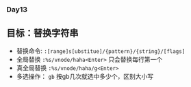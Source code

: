 ### Day13

## 目标：替换字符串
- 替换命令:   `:[range]s[ubstitue]/{pattern}/{string}/[flags] `
- 全局替换  `:%s/vnode/haha<Enter>`  只会替换每行第一个
- 真全局替换 `:%s/vnode/haha/g<Enter>`  
- 多选操作： `gb`  按gb几次就选中多少个，区别大小写